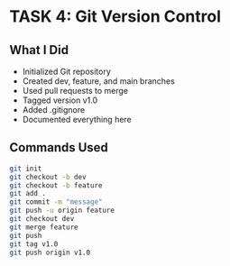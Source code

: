 # TASK 4: Git Version Control

## What I Did
- Initialized Git repository
- Created dev, feature, and main branches
- Used pull requests to merge
- Tagged version v1.0
- Added .gitignore
- Documented everything here

## Commands Used
```bash
git init
git checkout -b dev
git checkout -b feature
git add .
git commit -m "message"
git push -u origin feature
git checkout dev
git merge feature
git push
git tag v1.0
git push origin v1.0

